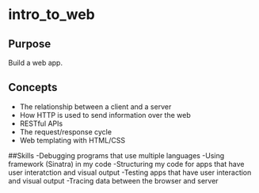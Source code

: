 # intro_to_web

## Purpose
Build a web app.

## Concepts
- The relationship between a client and a server
- How HTTP is used to send information over the web
- RESTful APIs
- The request/response cycle
- Web templating with HTML/CSS

##Skills
-Debugging programs that use multiple languages
-Using framework (Sinatra) in my code
-Structuring my code for apps that have user interatction and visual output
-Testing apps that have user interaction and visual output
-Tracing data between the browser and server

